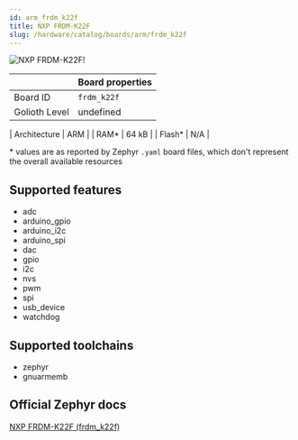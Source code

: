 ```yaml
---
id: arm_frdm_k22f
title: NXP FRDM-K22F
slug: /hardware/catalog/boards/arm/frdm_k22f
---
```


[//]: # (This is an auto-generated file, do not edit! Changes to it will be lost upon re-generation)

![NXP FRDM-K22F!](/img/boards/arm/frdm_k22f.jpg "NXP FRDM-K22F")

|                | Board properties     |
| -------------  | -------------------- |
| Board ID       | `frdm_k22f` |
| Golioth Level  | undefined       |

| Architecture   | ARM |
| RAM*           | 64 kB |
| Flash*         | N/A |

\* values are as reported by Zephyr `.yaml` board files, which don't represent the overall available resources



## Supported features

* adc
* arduino_gpio
* arduino_i2c
* arduino_spi
* dac
* gpio
* i2c
* nvs
* pwm
* spi
* usb_device
* watchdog

## Supported toolchains

* zephyr
* gnuarmemb

## Official Zephyr docs

[NXP FRDM-K22F (frdm_k22f)](https://docs.zephyrproject.org/latest/boards/arm/frdm_k22f/doc/index.html)
